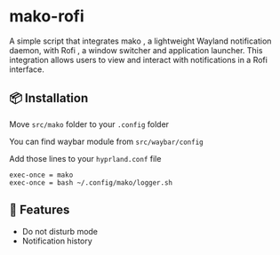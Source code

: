 # mako-rofi

A simple script that integrates mako
, a lightweight Wayland notification daemon, with Rofi
, a window switcher and application launcher. This integration allows users to view and interact with notifications in a Rofi interface.

## 📦 Installation

Move `src/mako` folder to your `.config` folder

You can find waybar module from `src/waybar/config`

Add those lines to your `hyprland.conf` file
```
exec-once = mako
exec-once = bash ~/.config/mako/logger.sh
```


## 💫 Features
* Do not disturb mode
* Notification history
